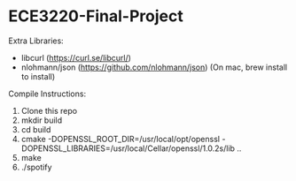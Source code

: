# ECE3220-Final-Project
Extra Libraries:
- libcurl (https://curl.se/libcurl/)
- nlohmann/json (https://github.com/nlohmann/json)
(On mac, brew install to install)

Compile Instructions:
1) Clone this repo
2) mkdir build
3) cd build
4) cmake -DOPENSSL_ROOT_DIR=/usr/local/opt/openssl -DOPENSSL_LIBRARIES=/usr/local/Cellar/openssl/1.0.2s/lib ..
5) make
6) ./spotify